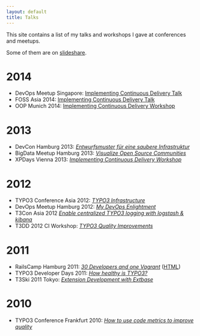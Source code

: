 ```yaml
---
layout: default
title: Talks
---
```


This site contains a list of my talks and workshops I gave at conferences and meetups.

Some of them are on [slideshare](http://de.slideshare.net/ctrabold).

# 2014

- DevOps Meetup Singapore: [Implementing Continuous Delivery Talk](http://www.meetup.com/devops-singapore/events/168709362/)
- FOSS Asia 2014: [Implementing Continuous Delivery Talk](http://fossasia.org/sites/default/files/FOSSASIA%202014%20Schedule.pdf)
- OOP Munich 2014: [Implementing Continuous Delivery Workshop](http://www.oop-konferenz.de/nc/oop2014/konferenz/konferenzprogramm/conference-detail/continuous-delivery-implementieren.html)

# 2013

- DevCon Hamburg 2013: [_Entwurfsmuster für eine saubere Infrastruktur_](http://www.codetalks.de/session_post/entwurfsmuster-fuer-eine-saubere-infrastruktur)
- BigData Meetup Hamburg 2013: [_Visualize Open Source Communities_](http://christian-trabold.de/workshops-2013_big_data_HH/)
- XPDays Vienna 2013: [_Implementing Continuous Delivery Workshop_](http://xp2013.org/program/workshops-and-tutorials/implementing-continuous-delivery/)

# 2012

- TYPO3 Conference Asia 2012: [_TYPO3 Infrastructure_](http://www.slideshare.net/ctrabold/typo3-infrastructure)
- DevOps Meetup Hamburg 2012: [_My DevOps Enlightment_](http://christian-trabold.de/workshop-2013_my-devops-enlightment_HH/)
- T3Con Asia 2012 [_Enable centralized TYPO3 logging with logstash & kibana_](http://christian-trabold.de/workshop-2012_t3con-asia-logging/)
- T3DD 2012 CI Workshop: [_TYPO3 Quality Improvements_](http://christian-trabold.de/workshop-2012_t3dd_ci/)

# 2011

- RailsCamp Hamburg 2011: [_30 Developers and one Vagrant_](http://www.slideshare.net/ctrabold/2011-1029-ctraboldrailscamphh) ([HTML](http://christian-trabold.de/workshop-2011_rchh-vagrant))
- TYPO3 Developer Days 2011: [_How healthy is TYPO3?_](http://www.slideshare.net/ctrabold/how-healthy-is-typo3-8534896)
- T3Ski 2011 Tokyo: [_Extension Development with Extbase_](http://www.slideshare.net/ctrabold/t3ski11-slides-unmiffyfied)

# 2010

- TYPO3 Conference Frankfurt 2010: [_How to use code metrics to improve quality_](http://www.slideshare.net/ctrabold/how-to-improve-the-quality-of-your-typo3-extensions)
